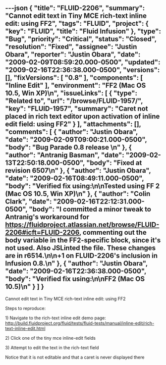 ---json
{
  "title": "FLUID-2206",
  "summary": "Cannot edit text in Tiny MCE rich-text inline edit: using FF2",
  "tags": "FLUID",
  "project": {
    "key": "FLUID",
    "title": "Fluid Infusion"
  },
  "type": "Bug",
  "priority": "Critical",
  "status": "Closed",
  "resolution": "Fixed",
  "assignee": "Justin Obara",
  "reporter": "Justin Obara",
  "date": "2009-02-09T08:59:20.000-0500",
  "updated": "2009-02-16T22:36:38.000-0500",
  "versions": [],
  "fixVersions": [
    "0.8"
  ],
  "components": [
    "Inline Edit"
  ],
  "environment": "FF2 (Mac OS 10.5, Win XP)\n",
  "issueLinks": [
    {
      "type": "Related to",
      "url": "/browse/FLUID-1957/",
      "key": "FLUID-1957",
      "summary": "Caret not placed in rich text editor upon activation of inline edit field: using FF2"
    }
  ],
  "attachments": [],
  "comments": [
    {
      "author": "Justin Obara",
      "date": "2009-02-09T09:00:21.000-0500",
      "body": "Bug Parade 0.8 release&#x20;\n"
    },
    {
      "author": "Antranig Basman",
      "date": "2009-02-13T22:50:18.000-0500",
      "body": "Fixed at revision 6507\n"
    },
    {
      "author": "Justin Obara",
      "date": "2009-02-16T08:49:11.000-0500",
      "body": "Verified fix using:\n\nTested using FF 2 (Mac OS 10.5, Win XP)\n"
    },
    {
      "author": "Colin Clark",
      "date": "2009-02-16T22:12:31.000-0500",
      "body": "I committed a minor tweak to Antranig's workaround for <https://fluidproject.atlassian.net/browse/FLUID-2206#icft=FLUID-2206>, commenting out the body variable in the FF2-specific block, since it's not used. Also JSLinted the file. These changes are in r6514.\n\n+1 on FLUID-2206's inclusion in Infusion 0.8.\n"
    },
    {
      "author": "Justin Obara",
      "date": "2009-02-16T22:36:38.000-0500",
      "body": "Verified fix using:\n\nFF2 (Mac OS 10.5)\n"
    }
  ]
}
---
Cannot edit text in Tiny MCE rich-text inline edit: using FF2

Steps to reproduce:

1\) Navigate to the rich-text inline edit demo page:\
<http://build.fluidproject.org/fluid/tests/fluid-tests/manual/inline-edit/rich-text-inline-edit.html>

2\) Click one of the tiny mce inline-edit fields

3\) Attempt to edit the text in the rich-text field

Notice that it is not editable and that a caret is never displayed there

        